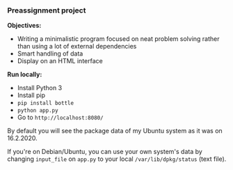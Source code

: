 ### Preassignment project

**Objectives:**

* Writing a minimalistic program focused on neat problem solving rather than using a lot of external dependencies
* Smart handling of data
* Display on an HTML interface

**Run locally:**

* Install Python 3
* Install pip
* `pip install bottle`
* `python app.py`
* Go to `http://localhost:8080/`

By default you will see the package data of my Ubuntu system as it was on 16.2.2020.

If you're on Debian/Ubuntu, you can use your own system's data by changing `input_file` on `app.py` to your local `/var/lib/dpkg/status` (text file).

